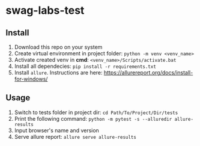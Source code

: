 # swag-labs-test

## Install

1. Download this repo on your system
2. Create virtual environment in project folder: `python -m venv <venv_name>`
3. Activate created venv in **cmd**: `<venv_name>/Scripts/activate.bat`
4. Install all dependecies: `pip install -r requirements.txt`
5. Install `allure`. Instructions are here: https://allurereport.org/docs/install-for-windows/

## Usage

1. Switch to tests folder in project dir: `cd Path/To/Project/Dir/tests`
2. Print the following command: `python -m pytest -s --alluredir allure-results`
3. Input browser's name and version
4. Serve allure report: `allure serve allure-results`

